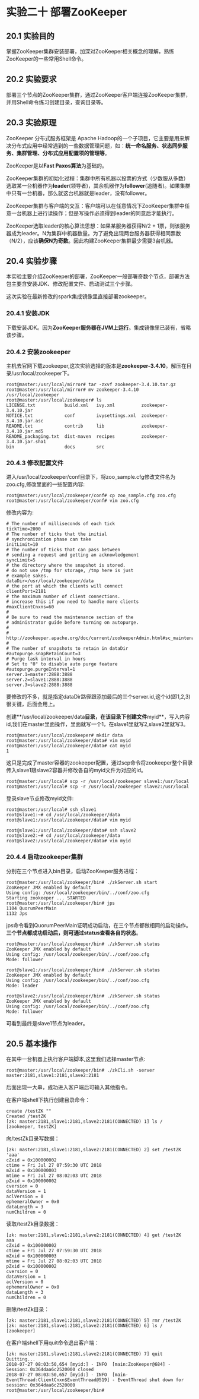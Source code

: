 ﻿# 实验二十 部署ZooKeeper

## 20.1 实验目的
掌握ZooKeeper集群安装部署，加深对ZooKeeper相关概念的理解，熟练ZooKeeper的一些常用Shell命令。  

## 20.2 实验要求
部署三个节点的ZooKeeper集群，通过ZooKeeper客户端连接ZooKeeper集群，并用Shell命令练习创建目录，查询目录等。  

## 20.3 实验原理
ZooKeeper 分布式服务框架是 Apache Hadoop的一个子项目，它主要是用来解决分布式应用中经常遇到的一些数据管理问题，如：**统一命名服务、状态同步服务、集群管理、分布式应用配置项的管理等**。  

ZooKeeper是以**Fast Paxos算法**为基础的。  

ZooKeeper集群的初始化过程：集群中所有机器以投票的方式（少数服从多数）选取某一台机器作为**leader**(领导者)，其余机器作为**follower**(追随者)。如果集群中只有一台机器，那么就这台机器就是leader，没有follower。  

ZooKeeper集群与客户端的交互：客户端可以在任意情况下ZooKeeper集群中任意一台机器上进行读操作；但是写操作必须得到leader的同意后才能执行。  

ZooKeeper选取leader的核心算法思想：如果某服务器获得N/2 + 1票，则该服务器成为leader。N为集群中机器数量。为了避免出现两台服务器获得相同票数（N/2），应该**确保N为奇数**。因此构建ZooKeeper集群最少需要3台机器。  

## 20.4 实验步骤
本实验主要介绍ZooKeeper的部署，ZooKeeper一般部署奇数个节点，部署方法包主要含安装JDK、修改配置文件、启动测试三个步骤。  

这次实验在最新修改的spark集成镜像里直接部署zookeeper。

### 20.4.1 安装JDK
下载安装JDK。因为**ZooKeeper服务器在JVM上运行**。集成镜像里已装有，省略该步骤。

### 20.4.2 安装zookeeper
主机去官网下载zookeeper,这次实验选择的版本是**zookeeper-3.4.10**。解压在目录/usr/local/zookeeper下。  
```
root@master:/usr/local/mirror# tar -zxvf zookeeper-3.4.10.tar.gz
root@master:/usr/local/mirror# mv zookeeper-3.4.10 /usr/local/zookeeper
root@master:/usr/local/zookeeper# ls
LICENSE.txt           build.xml   ivy.xml          zookeeper-3.4.10.jar
NOTICE.txt            conf        ivysettings.xml  zookeeper-3.4.10.jar.asc
README.txt            contrib     lib              zookeeper-3.4.10.jar.md5
README_packaging.txt  dist-maven  recipes          zookeeper-3.4.10.jar.sha1
bin                   docs        src
```  

### 20.4.3 修改配置文件
进入/usr/local/zookeeper/conf目录下，将zoo_sample.cfg修改文件名为zoo.cfg,修改里面的一些配置内容:  
```
root@master:/usr/local/zookeeper/conf# cp zoo_sample.cfg zoo.cfg
root@master:/usr/local/zookeeper/conf# vim zoo.cfg 
```  

修改内容为:  
```
# The number of milliseconds of each tick
tickTime=2000
# The number of ticks that the initial 
# synchronization phase can take
initLimit=10
# The number of ticks that can pass between 
# sending a request and getting an acknowledgement
syncLimit=5
# the directory where the snapshot is stored.
# do not use /tmp for storage, /tmp here is just 
# example sakes.
dataDir=/usr/local/zookeeper/data
# the port at which the clients will connect
clientPort=2181
# the maximum number of client connections.
# increase this if you need to handle more clients
#maxClientCnxns=60
#
# Be sure to read the maintenance section of the 
# administrator guide before turning on autopurge.
#
# http://zookeeper.apache.org/doc/current/zookeeperAdmin.html#sc_maintenance
#
# The number of snapshots to retain in dataDir
#autopurge.snapRetainCount=3
# Purge task interval in hours
# Set to "0" to disable auto purge feature
#autopurge.purgeInterval=1
server.1=master:2888:3888
server.2=slave1:2888:3888
server.3=slave2:2888:3888
```

要修改的不多，就是指定dataDir路径跟添加最后的三个server.id,这个id(即1,2,3)很关键，后面会用上。  

创建**/usr/local/zookeeper/data**目录，在该目录下创建文件**myid**，写入内容id,我们在master里面操作，里面就写一个1，在slave1里就写2,slave2里就写3。
```  
root@master:/usr/local/zookeeper# mkdir data
root@master:/usr/local/zookeeper/data# vim myid
root@master:/usr/local/zookeeper/data# cat myid
1
```

这只是完成了master容器的zookeeper配置，通过scp命令将zookeeper整个目录传入slave1跟slave2容器并修改各自的myid文件为对应的id。
```
root@master:/usr/local# scp -r /usr/local/zookeeper slave1:/usr/local
root@master:/usr/local# scp -r /usr/local/zookeeper slave2:/usr/local
```

登录slave节点修改myid文件:  
```
root@master:/usr/local# ssh slave1
root@slave1:~# cd /usr/local/zookeeper/data
root@slave1:/usr/local/zookeeper/data# vim myid

root@slave1:/usr/local/zookeeper/data# ssh slave2
root@slave2:~# cd /usr/local/zookeeper/data
root@slave2:/usr/local/zookeeper/data# vim myid 
```  

### 20.4.4 启动zookeeper集群
分别在三个节点进入bin目录，启动ZooKeeper服务进程：  
```
root@master:/usr/local/zookeeper/bin# ./zkServer.sh start
ZooKeeper JMX enabled by default
Using config: /usr/local/zookeeper/bin/../conf/zoo.cfg
Starting zookeeper ... STARTED
root@master:/usr/local/zookeeper/bin# jps
1104 QuorumPeerMain
1132 Jps
```
jps命令看到QuorumPeerMain证明成功启动，在三个节点都做相同的启动操作。**三个节点都成功启动后，则可通过status查看各自的状态**。  
```
root@master:/usr/local/zookeeper/bin# ./zkServer.sh status
ZooKeeper JMX enabled by default
Using config: /usr/local/zookeeper/bin/../conf/zoo.cfg
Mode: follower

root@slave1:/usr/local/zookeeper/bin# ./zkServer.sh status
ZooKeeper JMX enabled by default
Using config: /usr/local/zookeeper/bin/../conf/zoo.cfg
Mode: leader

root@slave2:/usr/local/zookeeper/bin# ./zkServer.sh status
ZooKeeper JMX enabled by default
Using config: /usr/local/zookeeper/bin/../conf/zoo.cfg
Mode: follower
```

可看到最终是slave1节点为leader。

## 20.5 基本操作  
在其中一台机器上执行客户端脚本,这里我们选择master节点:  
```
root@master:/usr/local/zookeeper/bin# ./zkCli.sh -server master:2181,slave1:2181,slave2:2181
```
后面出现一大串，成功进入客户端后可输入其他指令。

在客户端shell下执行创建目录命令：  
```
create /testZK ""
Created /testZK
[zk: master:2181,slave1:2181,slave2:2181(CONNECTED) 1] ls /
[zookeeper, testZK]
```

向/testZk目录写数据：  
```
[zk: master:2181,slave1:2181,slave2:2181(CONNECTED) 2] set /testZK 'aaa'
cZxid = 0x100000002
ctime = Fri Jul 27 07:59:30 UTC 2018
mZxid = 0x100000003
mtime = Fri Jul 27 08:02:03 UTC 2018
pZxid = 0x100000002
cversion = 0
dataVersion = 1
aclVersion = 0
ephemeralOwner = 0x0
dataLength = 3
numChildren = 0
```

读取/testZk目录数据：  
```
[zk: master:2181,slave1:2181,slave2:2181(CONNECTED) 4] get /testZK
aaa
cZxid = 0x100000002
ctime = Fri Jul 27 07:59:30 UTC 2018
mZxid = 0x100000003
mtime = Fri Jul 27 08:02:03 UTC 2018
pZxid = 0x100000002
cversion = 0
dataVersion = 1
aclVersion = 0
ephemeralOwner = 0x0
dataLength = 3
numChildren = 0
```

删除/testZk目录：  
```
[zk: master:2181,slave1:2181,slave2:2181(CONNECTED) 5] rmr /testZK
[zk: master:2181,slave1:2181,slave2:2181(CONNECTED) 6] ls /
[zookeeper]
```  

在客户端shell下用quit命令退出客户端：  
```
[zk: master:2181,slave1:2181,slave2:2181(CONNECTED) 7] quit
Quitting...
2018-07-27 08:03:50,654 [myid:] - INFO  [main:ZooKeeper@684] - Session: 0x364daa6c2520000 closed
2018-07-27 08:03:50,657 [myid:] - INFO  [main-EventThread:ClientCnxn$EventThread@519] - EventThread shut down for session: 0x364daa6c2520000
root@master:/usr/local/zookeeper/bin# 
```


